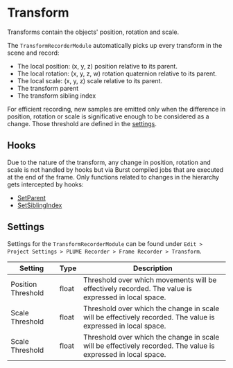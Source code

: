 # Transform

Transforms contain the objects' position, rotation and scale.

The `TransformRecorderModule` automatically picks up every transform in the scene and record:

- The local position: (x, y, z) position relative to its parent.
- The local rotation: (x, y, z, w) rotation quaternion relative to its parent.
- The local scale: (x, y, z) scale relative to its parent.
- The transform parent
- The transform sibling index

For efficient recording, new samples are emitted only when the difference in position, rotation or scale is significative enough to be considered as a change. Those threshold are defined in the [settings](#settings).

## Hooks

Due to the nature of the transform, any change in position, rotation and scale is not handled by hooks but via Burst compiled jobs that are executed at the end of the frame. Only functions related to changes in the hierarchy gets intercepted by hooks:

- [SetParent](https://docs.unity3d.com/ScriptReference/Transform.SetParent.html)
- [SetSiblingIndex](https://docs.unity3d.com/ScriptReference/Transform.SetSiblingIndex.html)

## Settings

Settings for the `TransformRecorderModule` can be found under `Edit > Project Settings > PLUME Recorder > Frame Recorder > Transform`.

| Setting            | Type  | Description                                                                                                   |
| ------------------ | ----- | ------------------------------------------------------------------------------------------------------------- |
| Position Threshold | float | Threshold over which movements will be effectively recorded. The value is expressed in local space.           |
| Scale Threshold    | float | Threshold over which the change in scale will be effectively recorded. The value is expressed in local space. |
| Scale Threshold    | float | Threshold over which the change in scale will be effectively recorded. The value is expressed in local space. |